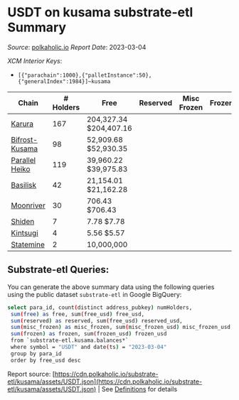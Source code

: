 # USDT on kusama substrate-etl Summary

_Source_: [polkaholic.io](https://polkaholic.io) *Report Date*: 2023-03-04


*XCM Interior Keys*:
* `[{"parachain":1000},{"palletInstance":50},{"generalIndex":1984}]~kusama`


| Chain | # Holders | Free | Reserved | Misc Frozen | Frozen | Price | AssetID |
| ----- | --------- | ---- | -------- | ----------- | ------ | ----- | ------- |
| [Karura](/kusama/2000-karura) | 167 | 204,327.34 $204,407.16 |   |    |   | $1.00 | `{"ForeignAsset":"7"}` |
| [Bifrost-Kusama](/kusama/2001-bifrost-ksm) | 98 | 52,909.68 $52,930.35 |   |    |   | $1.00 | `{"Token2":"0"}` |
| [Parallel Heiko](/kusama/2085-parallel-heiko) | 119 | 39,960.22 $39,975.83 |   |    |   | $1.00 | `{"Token":"102"}` |
| [Basilisk](/kusama/2090-basilisk) | 42 | 21,154.01 $21,162.28 |   |    |   | $1.00 | `{"Token":"14"}` |
| [Moonriver](/kusama/2023-moonriver) | 30 | 706.43 $706.43 |   |    |   | $1.00 | `{"Token":"311091173110107856861649819128533077277"}` |
| [Shiden](/kusama/2007-shiden) | 7 | 7.78 $7.78 |   |    |   | $1.00 | `{"Token":"4294969280"}` |
| [Kintsugi](/kusama/2092-kintsugi) | 4 | 5.56 $5.57 |   |    |   | $1.00 | `{"ForeignAsset":"3"}` |
| [Statemine](/kusama/1000-statemine) | 2 | 10,000,000  |   |    |   |  | `{"Token":"19840"}` |

## Substrate-etl Queries:
You can generate the above summary data using the following queries using the public dataset `substrate-etl` in Google BigQuery:
```bash
select para_id, count(distinct address_pubkey) numHolders, 
 sum(free) as free, sum(free_usd) free_usd,
 sum(reserved) as reserved, sum(free_usd) reserved_usd,
 sum(misc_frozen) as misc_frozen, sum(misc_frozen_usd) misc_frozen_usd,
 sum(frozen) as frozen, sum(frozen_usd) frozen_usd
 from `substrate-etl.kusama.balances*` 
 where symbol = "USDT" and date(ts) = "2023-03-04"
 group by para_id
 order by free_usd desc
```


Report source: [https://cdn.polkaholic.io/substrate-etl/kusama/assets/USDT.json](https://cdn.polkaholic.io/substrate-etl/kusama/assets/USDT.json) | See [Definitions](/DEFINITIONS.md) for details
